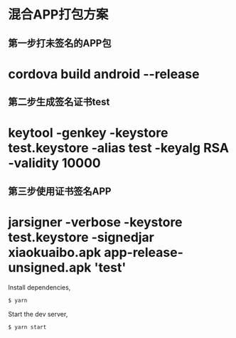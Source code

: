 # 混合APP打包方案

## 第一步打未签名的APP包
# cordova build android --release

## 第二步生成签名证书test
# keytool -genkey -keystore test.keystore  -alias test -keyalg RSA -validity 10000

## 第三步使用证书签名APP
# jarsigner -verbose -keystore test.keystore -signedjar xiaokuaibo.apk app-release-unsigned.apk 'test'

Install dependencies,

```bash
$ yarn
```

Start the dev server,

```bash
$ yarn start
```
